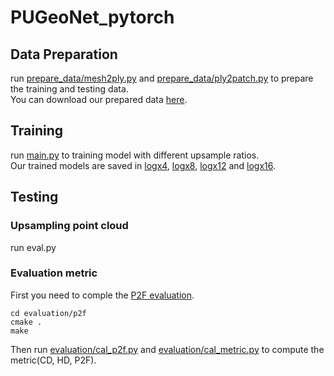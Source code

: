 # PUGeoNet_pytorch  
## Data Preparation  
run [prepare_data/mesh2ply.py](prepare_data/mesh2ply.py) and [prepare_data/ply2patch.py](prepare_data/ply2patch.py) to prepare the training and testing data.  
You can download our prepared data [here](https://tjueducn-my.sharepoint.com/:f:/g/personal/rsy6318_tju_edu_cn/EqwtghjBbURFvM6eymC8C3cBdA4aE1EaaPuitk02YwGP8w?e=cLbdsm).
## Training
run [main.py](main.py) to training model with different upsample ratios.  
Our trained models are saved in [logx4](logx4), [logx8](logx8), [logx12](logx12) and [logx16](logx16).  
## Testing
### Upsampling point cloud
run eval.py  
### Evaluation metric

First you need to comple the [P2F evaluation](https://github.com/yulequan/PU-Net).  
```  
cd evaluation/p2f  
cmake .  
make  
```  
Then run [evaluation/cal_p2f.py](evaluation/cal_p2f.py) and [evaluation/cal_metric.py](evaluation/cal_metric.py) to compute the metric(CD, HD, P2F).  
